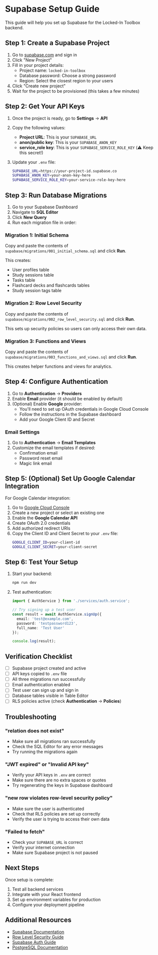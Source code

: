 # Supabase Setup Guide

This guide will help you set up Supabase for the Locked-In Toolbox backend.

## Step 1: Create a Supabase Project

1. Go to [supabase.com](https://supabase.com) and sign in
2. Click "New Project"
3. Fill in your project details:
   - Project name: `locked-in-toolbox`
   - Database password: Choose a strong password
   - Region: Select the closest region to your users
4. Click "Create new project"
5. Wait for the project to be provisioned (this takes a few minutes)

## Step 2: Get Your API Keys

1. Once the project is ready, go to **Settings** → **API**
2. Copy the following values:
   - **Project URL**: This is your `SUPABASE_URL`
   - **anon/public key**: This is your `SUPABASE_ANON_KEY`
   - **service_role key**: This is your `SUPABASE_SERVICE_ROLE_KEY` (⚠️ Keep this secret!)

3. Update your `.env` file:
   ```bash
   SUPABASE_URL=https://your-project-id.supabase.co
   SUPABASE_ANON_KEY=your-anon-key-here
   SUPABASE_SERVICE_ROLE_KEY=your-service-role-key-here
   ```

## Step 3: Run Database Migrations

1. Go to your Supabase Dashboard
2. Navigate to **SQL Editor**
3. Click **New Query**
4. Run each migration file in order:

### Migration 1: Initial Schema
Copy and paste the contents of `supabase/migrations/001_initial_schema.sql` and click **Run**.

This creates:
- User profiles table
- Study sessions table
- Tasks table
- Flashcard decks and flashcards tables
- Study session tags table

### Migration 2: Row Level Security
Copy and paste the contents of `supabase/migrations/002_row_level_security.sql` and click **Run**.

This sets up security policies so users can only access their own data.

### Migration 3: Functions and Views
Copy and paste the contents of `supabase/migrations/003_functions_and_views.sql` and click **Run**.

This creates helper functions and views for analytics.

## Step 4: Configure Authentication

1. Go to **Authentication** → **Providers**
2. Enable **Email** provider (it should be enabled by default)
3. (Optional) Enable **Google** provider:
   - You'll need to set up OAuth credentials in Google Cloud Console
   - Follow the instructions in the Supabase dashboard
   - Add your Google Client ID and Secret

### Email Settings
1. Go to **Authentication** → **Email Templates**
2. Customize the email templates if desired:
   - Confirmation email
   - Password reset email
   - Magic link email

## Step 5: (Optional) Set Up Google Calendar Integration

For Google Calendar integration:

1. Go to [Google Cloud Console](https://console.cloud.google.com/)
2. Create a new project or select an existing one
3. Enable the **Google Calendar API**
4. Create OAuth 2.0 credentials
5. Add authorized redirect URIs
6. Copy the Client ID and Client Secret to your `.env` file:
   ```bash
   GOOGLE_CLIENT_ID=your-client-id
   GOOGLE_CLIENT_SECRET=your-client-secret
   ```

## Step 6: Test Your Setup

1. Start your backend:
   ```bash
   npm run dev
   ```

2. Test authentication:
   ```typescript
   import { AuthService } from './services/auth.service';
   
   // Try signing up a test user
   const result = await AuthService.signUp({
     email: 'test@example.com',
     password: 'testpassword123',
     full_name: 'Test User'
   });
   
   console.log(result);
   ```

## Verification Checklist

- [ ] Supabase project created and active
- [ ] API keys copied to `.env` file
- [ ] All three migrations run successfully
- [ ] Email authentication enabled
- [ ] Test user can sign up and sign in
- [ ] Database tables visible in Table Editor
- [ ] RLS policies active (check **Authentication** → **Policies**)

## Troubleshooting

### "relation does not exist"
- Make sure all migrations ran successfully
- Check the SQL Editor for any error messages
- Try running the migrations again

### "JWT expired" or "Invalid API key"
- Verify your API keys in `.env` are correct
- Make sure there are no extra spaces or quotes
- Try regenerating the keys in Supabase dashboard

### "new row violates row-level security policy"
- Make sure the user is authenticated
- Check that RLS policies are set up correctly
- Verify the user is trying to access their own data

### "Failed to fetch"
- Check your `SUPABASE_URL` is correct
- Verify your internet connection
- Make sure Supabase project is not paused

## Next Steps

Once setup is complete:
1. Test all backend services
2. Integrate with your React frontend
3. Set up environment variables for production
4. Configure your deployment pipeline

## Additional Resources

- [Supabase Documentation](https://supabase.com/docs)
- [Row Level Security Guide](https://supabase.com/docs/guides/auth/row-level-security)
- [Supabase Auth Guide](https://supabase.com/docs/guides/auth)
- [PostgreSQL Documentation](https://www.postgresql.org/docs/)

